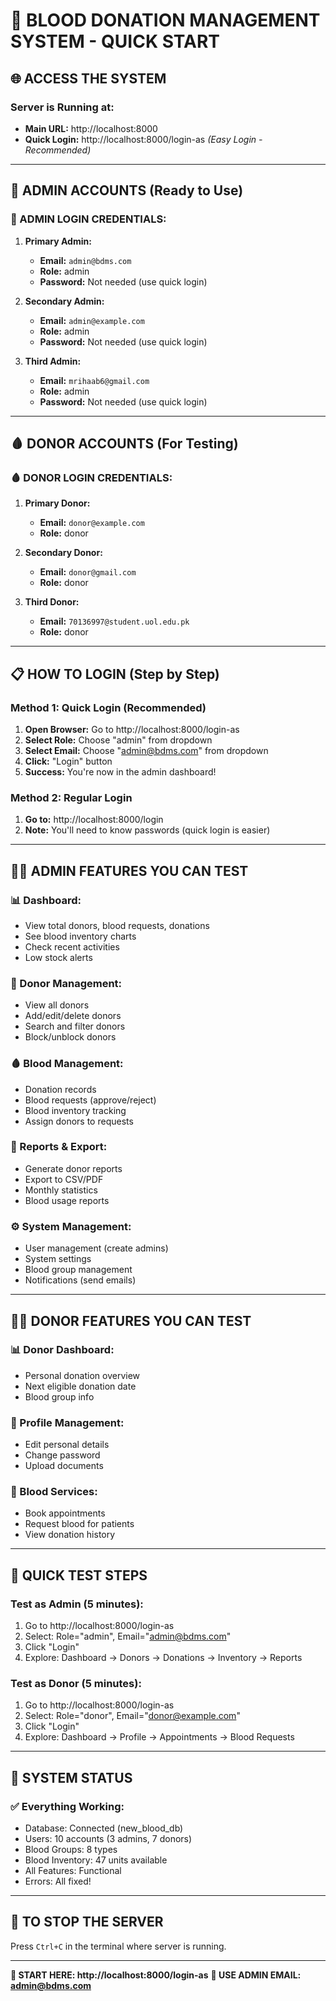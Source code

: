 # 🚀 BLOOD DONATION MANAGEMENT SYSTEM - QUICK START

## 🌐 **ACCESS THE SYSTEM**

### **Server is Running at:**
- **Main URL:** http://localhost:8000
- **Quick Login:** http://localhost:8000/login-as *(Easy Login - Recommended)*

---

## 🔐 **ADMIN ACCOUNTS (Ready to Use)**

### **👑 ADMIN LOGIN CREDENTIALS:**

1. **Primary Admin:**
   - **Email:** `admin@bdms.com`
   - **Role:** admin
   - **Password:** Not needed (use quick login)

2. **Secondary Admin:**
   - **Email:** `admin@example.com` 
   - **Role:** admin
   - **Password:** Not needed (use quick login)

3. **Third Admin:**
   - **Email:** `mrihaab6@gmail.com`
   - **Role:** admin
   - **Password:** Not needed (use quick login)

---

## 🩸 **DONOR ACCOUNTS (For Testing)**

### **🩸 DONOR LOGIN CREDENTIALS:**

1. **Primary Donor:**
   - **Email:** `donor@example.com`
   - **Role:** donor

2. **Secondary Donor:**
   - **Email:** `donor@gmail.com`
   - **Role:** donor

3. **Third Donor:**
   - **Email:** `70136997@student.uol.edu.pk`
   - **Role:** donor

---

## 📋 **HOW TO LOGIN (Step by Step)**

### **Method 1: Quick Login (Recommended)**
1. **Open Browser:** Go to http://localhost:8000/login-as
2. **Select Role:** Choose "admin" from dropdown
3. **Select Email:** Choose "admin@bdms.com" from dropdown
4. **Click:** "Login" button
5. **Success:** You're now in the admin dashboard!

### **Method 2: Regular Login**
1. **Go to:** http://localhost:8000/login
2. **Note:** You'll need to know passwords (quick login is easier)

---

## 🧑‍💼 **ADMIN FEATURES YOU CAN TEST**

### **📊 Dashboard:**
- View total donors, blood requests, donations
- See blood inventory charts
- Check recent activities
- Low stock alerts

### **👥 Donor Management:**
- View all donors
- Add/edit/delete donors
- Search and filter donors
- Block/unblock donors

### **🩸 Blood Management:**
- Donation records
- Blood requests (approve/reject)
- Blood inventory tracking
- Assign donors to requests

### **📄 Reports & Export:**
- Generate donor reports
- Export to CSV/PDF
- Monthly statistics
- Blood usage reports

### **⚙️ System Management:**
- User management (create admins)
- System settings
- Blood group management
- Notifications (send emails)

---

## 🧑‍🦰 **DONOR FEATURES YOU CAN TEST**

### **📊 Donor Dashboard:**
- Personal donation overview
- Next eligible donation date
- Blood group info

### **👤 Profile Management:**
- Edit personal details
- Change password
- Upload documents

### **🏥 Blood Services:**
- Book appointments
- Request blood for patients
- View donation history

---

## 🎯 **QUICK TEST STEPS**

### **Test as Admin (5 minutes):**
1. Go to http://localhost:8000/login-as
2. Select: Role="admin", Email="admin@bdms.com"
3. Click "Login"
4. Explore: Dashboard → Donors → Donations → Inventory → Reports

### **Test as Donor (5 minutes):**
1. Go to http://localhost:8000/login-as
2. Select: Role="donor", Email="donor@example.com"  
3. Click "Login"
4. Explore: Dashboard → Profile → Appointments → Blood Requests

---

## 🎉 **SYSTEM STATUS**

### **✅ Everything Working:**
- Database: Connected (new_blood_db)
- Users: 10 accounts (3 admins, 7 donors)
- Blood Groups: 8 types
- Blood Inventory: 47 units available
- All Features: Functional
- Errors: All fixed!

---

## 🛑 **TO STOP THE SERVER**
Press `Ctrl+C` in the terminal where server is running.

---

**🎯 START HERE: http://localhost:8000/login-as**
**👑 USE ADMIN EMAIL: admin@bdms.com**
